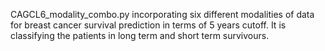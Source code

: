 CAGCL6_modality_combo.py incorporating six different modalities of data for breast cancer survival prediction in terms of 5 years cutoff. It is classifying the patients in long term and short term survivours.
